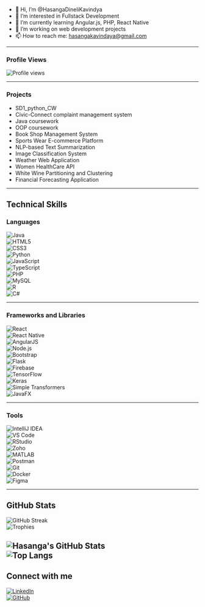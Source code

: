 - 👋 Hi, I’m @HasangaDineliKavindya  
- 👀 I’m interested in Fullstack Development  
- 🌱 I’m currently learning Angular.js, PHP, React Native  
- 💼 I’m working on web development projects  
- 📫 How to reach me: hasangakavindaya@gmail.com  

---

### Profile Views  
![Profile views](https://komarev.com/ghpvc/?username=HasangaDineliKavindya)

---

### Projects  
- SD1_python_CW  
- Civic-Connect complaint management system  
- Java coursework  
- OOP coursework  
- Book Shop Management System  
- Sports Wear E-commerce Platform  
- NLP-based Text Summarization  
- Image Classification System  
- Weather Web Application  
- Women HealthCare API  
- White Wine Partitioning and Clustering  
- Financial Forecasting Application  

---

## Technical Skills  

### **Languages**  
![Java](https://img.shields.io/badge/Java-ED8B00?style=for-the-badge&logo=java&logoColor=white)  
![HTML5](https://img.shields.io/badge/HTML5-E34F26?style=for-the-badge&logo=html5&logoColor=white)  
![CSS3](https://img.shields.io/badge/CSS3-1572B6?style=for-the-badge&logo=css3&logoColor=white)  
![Python](https://img.shields.io/badge/Python-3776AB?style=for-the-badge&logo=python&logoColor=white)  
![JavaScript](https://img.shields.io/badge/JavaScript-F7DF1E?style=for-the-badge&logo=javascript&logoColor=black)  
![TypeScript](https://img.shields.io/badge/TypeScript-007ACC?style=for-the-badge&logo=typescript&logoColor=white)  
![PHP](https://img.shields.io/badge/PHP-777BB4?style=for-the-badge&logo=php&logoColor=white)  
![MySQL](https://img.shields.io/badge/MySQL-4479A1?style=for-the-badge&logo=mysql&logoColor=white)  
![R](https://img.shields.io/badge/R-276DC3?style=for-the-badge&logo=r&logoColor=white)  
![C#](https://img.shields.io/badge/C%23-239120?style=for-the-badge&logo=c-sharp&logoColor=white)  

---

### **Frameworks and Libraries**  
![React](https://img.shields.io/badge/React-20232A?style=for-the-badge&logo=react&logoColor=61DAFB)  
![React Native](https://img.shields.io/badge/React_Native-20232A?style=for-the-badge&logo=react&logoColor=61DAFB)  
![AngularJS](https://img.shields.io/badge/AngularJS-E23237?style=for-the-badge&logo=angularjs&logoColor=white)  
![Node.js](https://img.shields.io/badge/Node.js-43853D?style=for-the-badge&logo=node-dot-js&logoColor=white)  
![Bootstrap](https://img.shields.io/badge/Bootstrap-563D7C?style=for-the-badge&logo=bootstrap&logoColor=white)  
![Flask](https://img.shields.io/badge/Flask-000000?style=for-the-badge&logo=flask&logoColor=white)  
![Firebase](https://img.shields.io/badge/Firebase-FFCA28?style=for-the-badge&logo=firebase&logoColor=black)  
![TensorFlow](https://img.shields.io/badge/TensorFlow-FF6F00?style=for-the-badge&logo=tensorflow&logoColor=white)  
![Keras](https://img.shields.io/badge/Keras-D00000?style=for-the-badge&logo=keras&logoColor=white)  
![Simple Transformers](https://img.shields.io/badge/Simple_Transformers-0088CC?style=for-the-badge&logo=python&logoColor=white)  
![JavaFX](https://img.shields.io/badge/JavaFX-007396?style=for-the-badge&logo=java&logoColor=white)  

---

### **Tools**  
![IntelliJ IDEA](https://img.shields.io/badge/IntelliJ%20IDEA-000000.svg?style=for-the-badge&logo=intellij-idea&logoColor=white)  
![VS Code](https://img.shields.io/badge/Visual%20Studio%20Code-0078D4.svg?style=for-the-badge&logo=visual-studio-code&logoColor=white)  
![RStudio](https://img.shields.io/badge/RStudio-75AADB?style=for-the-badge&logo=rstudio&logoColor=white)  
![Zoho](https://img.shields.io/badge/Zoho-C8202B?style=for-the-badge&logo=zoho&logoColor=white)  
![MATLAB](https://img.shields.io/badge/MATLAB-0076A8?style=for-the-badge&logo=mathworks&logoColor=white)  
![Postman](https://img.shields.io/badge/Postman-FF6C37?style=for-the-badge&logo=postman&logoColor=white)  
![Git](https://img.shields.io/badge/Git-F05032?style=for-the-badge&logo=git&logoColor=white)  
![Docker](https://img.shields.io/badge/Docker-2496ED?style=for-the-badge&logo=docker&logoColor=white)  
![Figma](https://img.shields.io/badge/Figma-F24E1E?style=for-the-badge&logo=figma&logoColor=white)  

---

## GitHub Stats  
![GitHub Streak](https://streak-stats.demolab.com?user=HasangaDineliKavindya&theme=radical&hide_border=true)  
![Trophies](https://github-profile-trophy.vercel.app/?username=HasangaDineliKavindya&theme=radical&no-frame=true&title=Commits,Repositories,Stars)

![Hasanga's GitHub Stats](https://github-readme-stats.vercel.app/api?username=HasangaDineliKavindya&show_icons=true&theme=radical)  
![Top Langs](https://github-readme-stats.vercel.app/api/top-langs/?username=HasangaDineliKavindya&layout=compact&theme=radical)
----

## Connect with me  

[![LinkedIn](https://skillicons.dev/icons?i=linkedin)](https://www.linkedin.com/in/hasanga-dineli-kavindya-142896236/)  
[![GitHub](https://skillicons.dev/icons?i=github)](https://github.com/HasangaDineliKavindya)  

<!---
HasangaDineliKavindya/HasangaDineliKavindya is a ✨ special ✨ repository because its `README.md` (this file) appears on your GitHub profile.  
You can click the Preview link to take a look at your changes.  
--->
